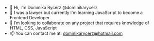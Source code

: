 - 👋 Hi, I’m Dominika Rycerz @dominikarycerz
- 🌱 I was a lawyer but currently I'm learning JavaScript to become a Frontend Developer
- 💞️ I’m looking to collaborate on any project that requires knowledge of HTML, CSS, JavaScript
- 📫 You can contact me at: dominikarycerz@hotmail.com
